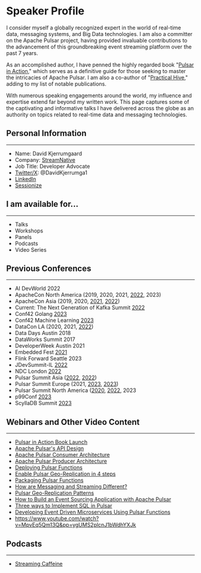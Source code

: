# Speaker Profile

I consider myself a globally recognized expert in the world of real-time data, messaging systems, and Big Data 
technologies. I am also a committer on the Apache Pulsar project, having provided invaluable contributions to the 
advancement of this groundbreaking event streaming platform over the past 7 years.

As an accomplished author, I have penned the highly regarded book "[Pulsar in Action](https://www.manning.com/books/apache-pulsar-in-action)," which serves as a definitive 
guide for those seeking to master the intricacies of Apache Pulsar. I am also a co-author of "[Practical Hive](https://link.springer.com/book/10.1007/978-1-4842-0271-5)," adding to
my list of notable publications.

With numerous speaking engagements around the world, my influence and expertise extend far beyond my written work. 
This page captures some of the captivating and informative talks I have delivered across the globe as an authority 
on topics related to real-time data and messaging technologies.

## Personal Information
***

- Name: David Kjerrumgaard
- Company: [StreamNative](https://streamnative.io/people/david)
- Job Title: Developer Advocate
- [Twitter/X](https://twitter.com/DavidKjerrumga1): @DavidKjerrumga1
- [LinkedIn](https://www.linkedin.com/in/davidkj/)
- [Sessionize](https://sessionize.com/David-Kjerrumgaard/)

## I am available for...
***
- Talks
- Workshops
- Panels
- Podcasts
- Video Series

## Previous Conferences
***

- AI DevWorld 2022
- ApacheCon North America (2019, 2020, 2021, [2022](https://www.youtube.com/watch?v=x5OFvx_Ot5o), 2023)
- ApacheCon Asia (2019, 2020, [2021](https://www.youtube.com/watch?v=neoEJXFChIY), [2022](https://www.youtube.com/watch?v=tRChbhHC5fs))
- Current: The Next Generation of Kafka Summit [2022](https://www.confluent.io/events/current/2023/introducing-oxia-a-scalable-zookeeper-alternative/)
- Conf42 Golang [2023](https://www.youtube.com/watch?v=Qzq52ADcBD8&pp=ygUMS2plcnJ1bWdhYXJk)
- Conf42 Machine Learning [2023](https://www.youtube.com/watch?v=0UMmAvQm_H8&pp=ygUMS2plcnJ1bWdhYXJk)
- DataCon LA (2020, 2021, [2022](https://www.youtube.com/watch?v=w-KdQeLVLWY))
- Data Days Austin 2018
- DataWorks Summit 2017
- DeveloperWeek Austin 2021
- Embedded Fest [2021](https://www.youtube.com/watch?v=o22U4DR8_ik&pp=ygUMS2plcnJ1bWdhYXJk)
- Flink Forward Seattle 2023
- JDevSummit-IL [2022](https://www.youtube.com/watch?v=afT6fYWdpBc&pp=ygUMS2plcnJ1bWdhYXJk)
- NDC London [2022](https://www.youtube.com/watch?v=sBbg0ow3hh0&pp=ygUMS2plcnJ1bWdhYXJk)
- Pulsar Summit Asia ([2022](https://www.youtube.com/watch?v=MN2l1duMjeA&list=PLqRma1oIkcWgeNb3kgzqFyg5sywH8S4yy&index=34&pp=iAQB), [2022](https://www.youtube.com/watch?v=apY1Xd5JgkA&list=PLqRma1oIkcWgeNb3kgzqFyg5sywH8S4yy&index=35&pp=iAQB))
- Pulsar Summit Europe (2021, [2023](https://streamnative.io/videos/pulsar-virtual-summit-europe-2023-build-ml-enhanced-event-streaming-apps-with-java-microservices), [2023](https://streamnative.io/videos/pulsar-virtual-summit-europe-2023-error-handling-patterns-in-pulsar))
- Pulsar Summit North America ([2020](https://www.youtube.com/watch?v=7wGIhLKnILs), [2022](https://streamnative.io/videos/pulsar-summit-san-francisco-2022-tech-deep-dive-message-redelivery-an-unexpected-journey), 2023
- p99Conf [2023](https://www.p99conf.io/session/segment-based-storage-vs-partition-based-storage-which-is-better-for-real-time-data-streaming/)
- ScyllaDB Summit [2023](https://www.scylladb.com/presentations/sink-your-teeth-into-streaming-at-any-scale/)

## Webinars and Other Video Content
***

- [Pulsar in Action Book Launch](https://www.youtube.com/watch?v=NDaahGOI7NQ&pp=ygUMS2plcnJ1bWdhYXJk)
- [Apache Pulsar's API Design](https://www.youtube.com/watch?v=Ll4kqOZxHEw)
- [Apache Pulsar Consumer Architecture](https://www.youtube.com/watch?v=1C9rB9bKuZQ)
- [Apache Pulsar Producer Architecture](https://www.youtube.com/watch?v=iM1FPRduVSw)
- [Deploying Pulsar Functions](https://www.youtube.com/watch?v=RKY2uHRLLQI&pp=ygUMS2plcnJ1bWdhYXJk)
- [Enable Pulsar Geo-Replication in 4 steps](https://www.youtube.com/watch?v=x7yBJT6_yBA)
- [Packaging Pulsar Functions](https://www.youtube.com/watch?v=Td01e_bq5QI&pp=ygUMS2plcnJ1bWdhYXJk)
- [How are Messaging and Streaming Different?](https://www.youtube.com/watch?v=uGuyj12HQro&pp=ygUMS2plcnJ1bWdhYXJk)
- [Pulsar Geo-Replication Patterns](https://www.youtube.com/watch?v=6BVzW1GV7hU)
- [How to Build an Event Sourcing Application with Apache Pulsar](https://www.youtube.com/watch?v=PL3StEmWM3o)
- [Three ways to Implement SQL in Pulsar](https://www.youtube.com/watch?v=sJB0Fwxy2ck)
- [Developing Event Driven Microservices Using Pulsar Functions](https://www.youtube.com/watch?v=hI1Y_qMilsA&pp=ygUMS2plcnJ1bWdhYXJk)
- https://www.youtube.com/watch?v=MpvEq5Qm13Q&pp=ygUMS2plcnJ1bWdhYXJk

## Podcasts
***

- [Streaming Caffeine](https://www.youtube.com/watch?v=q8pnK-QB5Vk)
